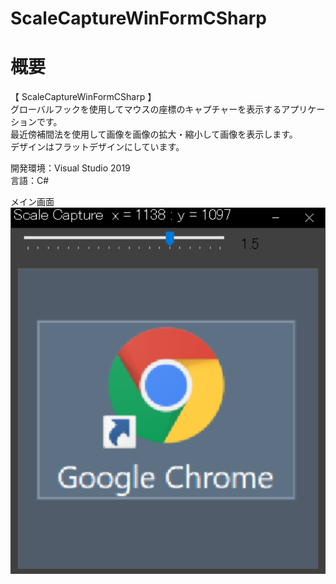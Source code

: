 # ScaleCaptureWinFormCSharp

# 概要
【 ScaleCaptureWinFormCSharp 】  
グローバルフックを使用してマウスの座標のキャプチャーを表示するアプリケーションです。  
最近傍補間法を使用して画像を画像の拡大・縮小して画像を表示します。  
デザインはフラットデザインにしています。  

開発環境：Visual Studio 2019  
言語：C# 

メイン画面  
![スクリーンショット](https://github.com/toshinomi/ScaleCaptureWinFormCSharp/blob/master/ScaleCaptureWinFormCSharp.png)
